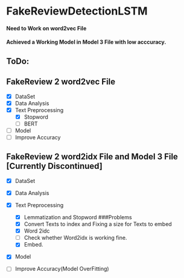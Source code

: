 # FakeReviewDetectionLSTM

#### Need to Work on word2vec File
#### Achieved a Working Model in Model 3 File with low acccuracy.

## ToDo:

## FakeReview 2 word2vec File

- [x] DataSet
- [x] Data Analysis 
- [x] Text Preprocessing
  - [x] Stopword
  - [ ] BERT
- [ ] Model
- [ ] Improve Accuracy

## FakeReview 2 word2idx File and Model 3 File [Currently Discontinued]

- [x] DataSet
- [x] Data Analysis 
- [x] Text Preprocessing
  - [x] Lemmatization and Stopword
   ###Problems
  - [x] Convert Texts to index and Fixing a size for Texts to embed
  - [x] Word 2idc
   - [ ]  Check whether Word2idx is working fine.
   - [X]  Embed.
- [x] Model
- [ ] Improve Accuracy(Model OverFitting)





